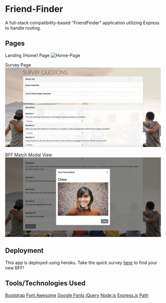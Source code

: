 # Friend-Finder
 A full-stack compatibility-based "FriendFinder" application utilizing Express to handle routing.

## Pages
Landing (Home) Page
![Home-Page](app/public/assets/images/view-home.png)

Survey Page
![Survey-Page](app/public/assets/images/view-survey.png)

BFF Match Modal View
![BFF-Modal](app/public/assets/images/view-BFFmatch.png)

## Deployment
This app is deployed using heroku.  Take the quick survey <a href="https://friendfinder-chicago.herokuapp.com/">here</a> to find your new BFF! 

## Tools/Technologies Used
<a href="https://getbootstrap.com/">Bootstrap</a>
<a href="https://fontawesome.com/">Font Awesome</a>
<a href="https://fonts.google.com/">Google Fonts</a>
<a href="https://jquery.com/">jQuery</a>
<a href="https://nodejs.org/en/">Node.js</a>
<a href="https://www.npmjs.com/package/express">Express.js</a>
<a href="https://www.npmjs.com/package/path">Path</a>




